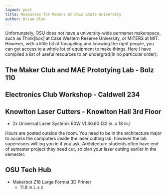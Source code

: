 ```yaml
---
layout: post
title: Resources for Makers at Ohio State University
author: Brian Glen
---
```


Unfortunately, OSU does not have a university-wide permanet makerspace, such as Think[box] at Case Western Reserve University, or MITERS at MIT. However, with a little bit of fanageling and knowing the right people, you can get access to a whole lot of equipment to make things. Here I have compiled a list of useful resources to an undergrad(in no particular order):

## The Maker Club and MAE Prototying Lab - Bolz 110

## Electronics Club Workshop - Caldwell 234

## Knowlton Laser Cutters - Knowlton Hall 3rd Floor
- 2x Universal Laser Systems 60W VLS6.60 (32 in. x 18 in.)

Hours are posted outside the room. You need to be in the architecture major to access the computers inside the laser cutting lab, however the lab supervisors will log you in if you ask. Architecture students often have end of semester project they need cut, so plan your laser cutting earlier in the semester.

## OSU Tech Hub
- Makerbot Z18 Large Format 3D Printer
	- 11.8 in L x x

##
##